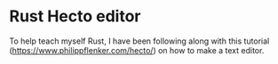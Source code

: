 # Rust Hecto editor

To help teach myself Rust, I have been following along 
with this tutorial (https://www.philippflenker.com/hecto/) on
how to make a text editor.

